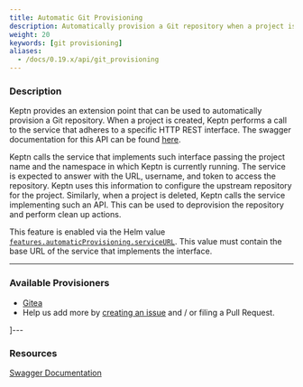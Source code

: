 ```yaml
---
title: Automatic Git Provisioning
description: Automatically provision a Git repository when a project is created.
weight: 20
keywords: [git provisioning]
aliases:
  - /docs/0.19.x/api/git_provisioning
---
```



### Description

Keptn provides an extension point that can be used to automatically provision a Git repository.
When a project is created, Keptn performs a call to the service that adheres to a specific HTTP REST interface. The swagger documentation for this API can be found [here](../../../../api/).

Keptn calls the service that implements such interface passing the project name and the namespace in which Keptn is currently running. The service is expected to answer with the URL, username, and token to access the repository. Keptn uses this information to configure the upstream repository for the project.
Similarly, when a project is deleted, Keptn calls the service implementing such an API. This can be used to deprovision the repository and perform clean up actions.

This feature is enabled via the Helm value [`features.automaticProvisioning.serviceURL`](https://github.com/keptn/keptn/blob/0.19.2/installer/manifests/keptn/values.yaml#L47). This value must contain the base URL of the service that implements the interface.

---

### Available Provisioners

- [Gitea](https://github.com/keptn-sandbox/keptn-gitea-provisioner-service)
- Help us add more by [creating an issue](https://github.com/keptn/integrations/issues/new?assignees=&labels=integrations&template=integration_template.yaml&title=%5Bintegration%5D+) and / or filing a Pull Request.

]---

### Resources

[Swagger Documentation](../../../../api/)
